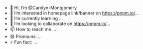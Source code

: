 - 👋 Hi, I’m @Carolyn-Montgomery
- 👀 I’m interested in homepage link/banner on https://pnpm.io/...
- 🌱 I’m currently learning ...
- 💞️ I’m looking to collaborate on https://pnpm.io/...
- 📫 How to reach me ...
- 😄 Pronouns: ...
- ⚡ Fun fact: ...

<!---
Carolyn-Montgomery/Carolyn-Montgomery is a ✨ special ✨ repository because its `README.md` (this file) appears on your GitHub profile.
You can click the Preview link to take a look at your changes.
--->
